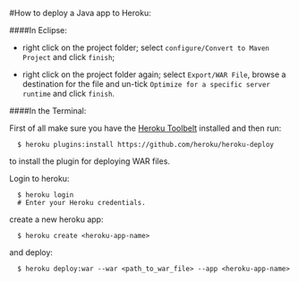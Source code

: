 #How to deploy a Java app to Heroku:

####In Eclipse:

- right click on the project folder; select `configure/Convert to Maven Project` and click `finish`;

- right click on the project folder again; select `Export/WAR File`, browse a destination for the file and un-tick `Optimize for a specific server runtime` and click `finish`.

####In the Terminal:

First of all make sure you have the [Heroku Toolbelt](https://toolbelt.heroku.com/) installed and then run:

```shell
  $ heroku plugins:install https://github.com/heroku/heroku-deploy
```
to install the plugin for deploying WAR files.

Login to heroku:
```shell
  $ heroku login
  # Enter your Heroku credentials.
```

create a new heroku app:
```shell
  $ heroku create <heroku-app-name>
```

and deploy:
```shell
  $ heroku deploy:war --war <path_to_war_file> --app <heroku-app-name>
```
